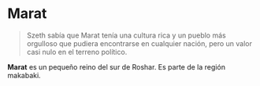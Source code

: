 # Marat
>Szeth sabía que Marat tenía una cultura rica y un pueblo más orgulloso que pudiera encontrarse en cualquier nación, pero un valor casi nulo en el terreno político.

**Marat** es un pequeño reino del sur de Roshar. Es parte de la región makabaki. 
